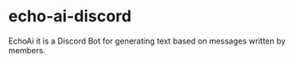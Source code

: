 # echo-ai-discord
EchoAi it is a Discord Bot for generating text based on messages written by members.
